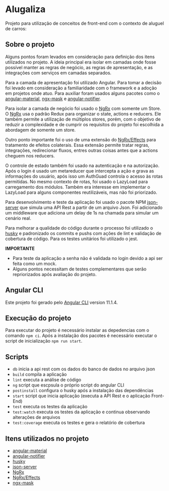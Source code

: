 # Alugaliza

Projeto para utilização de conceitos de front-end com o contexto de aluguel de carros:

## Sobre o projeto

Alguns pontos foram levados em consideração para definição dos itens utilizados no projeto. A ideia principal era isolar em camadas onde fosse possível manter as regras de negócio, as regras de apresentação, e as integrações com serviços em camadas separados.

Para a camada de apresentação foi utilizado Angular. Para tomar a decisão foi levado em consideração a familiaridade com o framework e a adoção em projetos onde atuo. Para auxiliar foram usados alguns pacotes como o [angular-material](https://material.angular.io/guide/getting-started), [ngx-mask](https://jsdaddy.github.io/ngx-mask-page/main) e [angular-notifier](https://www.npmjs.com/package/angular-notifier).

Para isolar a camada de negócio foi usado o [NgRx](https://ngrx.io/docs) com somente um Store. O [NgRx](https://ngrx.io/docs) usa o padrão Redux para organizar o state, actions e reducers. Ele também permite a utilização de múltiplos stores, porém, com o objetivo de reduzir a complexidade e de cumprir os requisitos do projeto foi escolhida a abordagem de somente um store.

Outro ponto importante foi o uso de uma extensão do [NgRx/Effects](https://ngrx.io/guide/effects) para tratamento de efeitos colaterais. Essa extensão permite tratar regras, integrações, redirecionar fluxos, entres outras coisas antes que a actions cheguem nos reducers.

O controle de estado também foi usado na autenticação e na autorização. Após o login é usado um metareducer que intercepta a ação e grava as informações do usuário, após isso um AuthGuad controla o acesso às rotas permitidas. No mesmo contexto de rotas, foi usado o LazyLoad para carregamento dos módulos. Também era interesse em implementar o LazyLoad para alguns componentes reutilizáveis, mas não foi priorizado.

Para desenvolvimento e teste da aplicação foi usado o pacote NPM [json-server](https://www.npmjs.com/package/json-server) que simula uma API Rest a partir de um arquivo Json. Foi adicionado um middleware que adiciona um delay de 1s na chamada para simular um cenário real.

Para melhorar a qualidade do código durante o processo foi utilizado o [husky](https://www.npmjs.com/package/husky) e padronizado os commits e pushs com ações de lint e validação de cobertura de código. Para os testes unitários foi utilizado o jest.

**IMPORTANTE**

- Para teste da aplicação a senha não é validada no login devido a api ser feita como um mock.
- Alguns pontos necessitam de testes complementares que serão repriorizados após avaliação do projeto.

## Angular CLI

Este projeto foi gerado pelo [Angular CLI](https://github.com/angular/angular-cli) version 11.1.4.

## Execução do projeto

Para executar do projeto é necessário instalar as depedencias com o comando `npm ci`. Após a instalação dos pacotes é necessário executar o script de inicialização `npm run start`.

## Scripts

- `db` inicia a api rest com os dados do banco de dados no arquivo json
- `build` compila a aplicação
- `lint` executa a análise de código
- `ng` script que escpsula o próprio script do angular CLI
- `postinstall` configura o husky após a instalação das dependências
- `start` script que inicia aplicação (executa a API Rest e o aplicação Front-End)
- `test` executa os testes da aplicação
- `test:watch` executa os testes da aplicação e continua observando alterações de arquivos
- `test:coverage` executa os testes e gera o relatório de cobertura

## Itens utilizados no projeto

- [angular-material](https://material.angular.io/guide/getting-started)
- [angular-notifier](https://www.npmjs.com/package/angular-notifier)
- [husky](https://www.npmjs.com/package/husky)
- [json-server](https://www.npmjs.com/package/json-server)
- [NgRx](https://ngrx.io/docs)
- [NgRx/Effects](https://ngrx.io/guide/effects)
- [ngx-mask](https://jsdaddy.github.io/ngx-mask-page/main)
